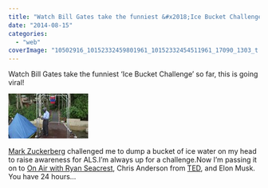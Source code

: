 ```yaml
---
title: "Watch Bill Gates take the funniest &#x2018;Ice Bucket Challenge&#x2019; so far, this is going..."
date: "2014-08-15"
categories: 
  - "web"
coverImage: "10502916_10152332459801961_10152332454511961_17090_1303_t.jpg"
---
```


Watch Bill Gates take the funniest ‘Ice Bucket Challenge’ so far, this is going viral!  
  
[![](images/10502916_10152332459801961_10152332454511961_17090_1303_t.jpg)](https://www.facebook.com/video.php?v=10152332454511961)  
[](https://www.facebook.com/video.php?v=10152332454511961)  
  
[Mark Zuckerberg](http://www.facebook.com/profile.php?id=4 "To tag someone, type @ and then the friend's name") challenged me to dump a bucket of ice water on my head to raise awareness for ALS.I’m always up for a challenge.Now I’m passing it on to [On Air with Ryan Seacrest](http://www.facebook.com/profile.php?id=24636146951 "To tag someone, type @ and then the friend's name"), Chris Anderson from [TED](http://www.facebook.com/profile.php?id=29092950651 "To tag someone, type @ and then the friend's name"), and Elon Musk. You have 24 hours…
